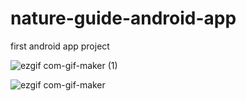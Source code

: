 # nature-guide-android-app
first android app project

![ezgif com-gif-maker (1)](https://user-images.githubusercontent.com/60421714/89765287-b5828680-dafe-11ea-9958-c45c9882c49f.gif)

 
![ezgif com-gif-maker](https://user-images.githubusercontent.com/60421714/89764881-ee6e2b80-dafd-11ea-8869-408cf8daae81.gif)

